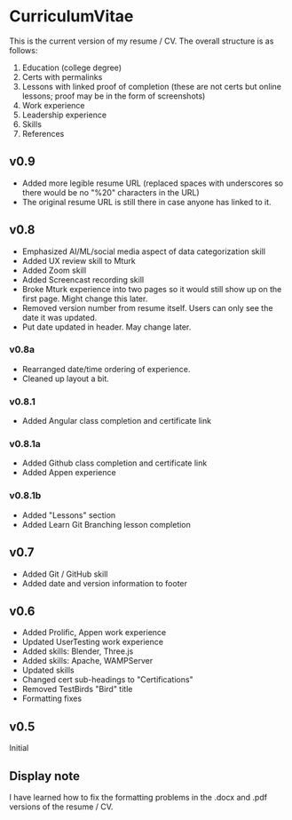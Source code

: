 # CurriculumVitae

This is the current version of my resume / CV. The overall structure is as follows:
1. Education (college degree)
1. Certs with permalinks
1. Lessons with linked proof of completion (these are not certs but online lessons; proof may be in the form of screenshots)
1. Work experience
1. Leadership experience
1. Skills
1. References

## v0.9
* Added more legible resume URL (replaced spaces with underscores so there would be no "%20" characters in the URL)
* The original resume URL is still there in case anyone has linked to it.

## v0.8
* Emphasized AI/ML/social media aspect of data categorization skill
* Added UX review skill to Mturk
* Added Zoom skill
* Added Screencast recording skill
* Broke Mturk experience into two pages so it would still show up on the first page. Might change this later.
* Removed version number from resume itself. Users can only see the date it was updated.
* Put date updated in header. May change later.
### v0.8a
* Rearranged date/time ordering of experience.
* Cleaned up layout a bit.
### v0.8.1
* Added Angular class completion and certificate link
### v0.8.1a
* Added Github class completion and certificate link
* Added Appen experience
### v0.8.1b
* Added "Lessons" section
* Added Learn Git Branching lesson completion

## v0.7
* Added Git / GitHub skill
* Added date and version information to footer

## v0.6
* Added Prolific, Appen work experience
* Updated UserTesting work experience
* Added skills: Blender, Three.js
* Added skills: Apache, WAMPServer
* Updated skills
* Changed cert sub-headings to "Certifications"
* Removed TestBirds "Bird" title
* Formatting fixes

## v0.5

Initial

## Display note 

I have learned how to fix the formatting problems in the .docx and .pdf versions of the resume / CV.